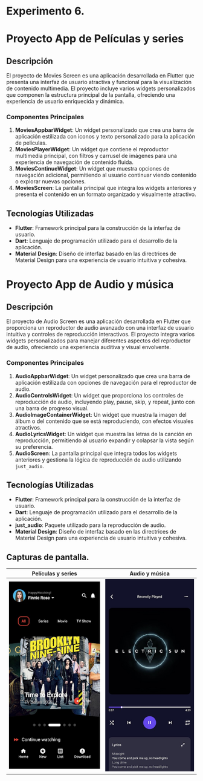 # Experimento 6.

# Proyecto App de Películas y series

## Descripción
El proyecto de Movies Screen es una aplicación desarrollada en Flutter que presenta una interfaz de usuario atractiva y funcional para la visualización de contenido multimedia. El proyecto incluye varios widgets personalizados que componen la estructura principal de la pantalla, ofreciendo una experiencia de usuario enriquecida y dinámica. 

### Componentes Principales
1. **MoviesAppbarWidget**: Un widget personalizado que crea una barra de aplicación estilizada con iconos y texto personalizado para la aplicación de películas.
2. **MoviesPlayerWidget**: Un widget que contiene el reproductor multimedia principal, con filtros y carrusel de imágenes para una experiencia de navegación de contenido fluida.
3. **MoviesContinueWidget**: Un widget que muestra opciones de navegación adicional, permitiendo al usuario continuar viendo contenido o explorar nuevas opciones.
4. **MoviesScreen**: La pantalla principal que integra los widgets anteriores y presenta el contenido en un formato organizado y visualmente atractivo.

## Tecnologías Utilizadas
- **Flutter**: Framework principal para la construcción de la interfaz de usuario.
- **Dart**: Lenguaje de programación utilizado para el desarrollo de la aplicación.
- **Material Design**: Diseño de interfaz basado en las directrices de Material Design para una experiencia de usuario intuitiva y cohesiva.

# Proyecto App de Audio y música

## Descripción
El proyecto de Audio Screen es una aplicación desarrollada en Flutter que proporciona un reproductor de audio avanzado con una interfaz de usuario intuitiva y controles de reproducción interactivos. El proyecto integra varios widgets personalizados para manejar diferentes aspectos del reproductor de audio, ofreciendo una experiencia auditiva y visual envolvente.

### Componentes Principales
1. **AudioAppbarWidget**: Un widget personalizado que crea una barra de aplicación estilizada con opciones de navegación para el reproductor de audio.
2. **AudioControlsWidget**: Un widget que proporciona los controles de reproducción de audio, incluyendo play, pause, skip, y repeat, junto con una barra de progreso visual.
3. **AudioImageContainerWidget**: Un widget que muestra la imagen del álbum o del contenido que se está reproduciendo, con efectos visuales atractivos.
4. **AudioLyricsWidget**: Un widget que muestra las letras de la canción en reproducción, permitiendo al usuario expandir y colapsar la vista según su preferencia.
5. **AudioScreen**: La pantalla principal que integra todos los widgets anteriores y gestiona la lógica de reproducción de audio utilizando `just_audio`.

## Tecnologías Utilizadas
- **Flutter**: Framework principal para la construcción de la interfaz de usuario.
- **Dart**: Lenguaje de programación utilizado para el desarrollo de la aplicación.
- **just_audio**: Paquete utilizado para la reproducción de audio.
- **Material Design**: Diseño de interfaz basado en las directrices de Material Design para una experiencia de usuario intuitiva y cohesiva.

## Capturas de pantalla.

| Películas y series     | Audio y música     |
|---------------|---------------|
|![App de películas y series](./assets/img/readme/movies.jpg)|![App de Audio música](./assets/img/readme/audio.jpg)|



